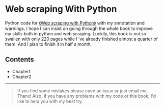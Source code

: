 # Web scraping With Python
Python code for <a href="https://book.douban.com/subject/26284925/">《Web scraping with Python》</a> with my annotation and warnings. I hope I can insist on going through the whole book to improve my skills both in python and web scraping. Luckily, this book is not so swallen with only 220 pages while I 've already finished almost a quarter of them. And I plan to finish it in half a month.  

Contents
---
- Chapter1
- Chapter2

---
> If you find some mistakes please open an issue or just email me. Thanx! Also, if you have any problems with my code or this book, I'd like to help you with my best try.

